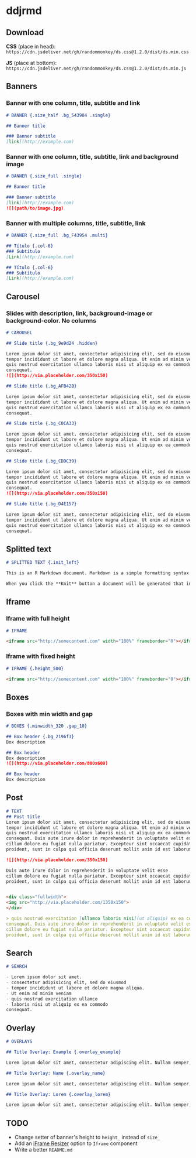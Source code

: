 # ddjrmd

## Download

**CSS** (place in head): `https://cdn.jsdeliver.net/gh/randommonkey/ds.css@1.2.0/dist/ds.min.css`

**JS** (place at bottom):
`https://cdn.jsdeliver.net/gh/randommonkey/ds.css@1.2.0/dist/ds.min.js`
## Banners

### Banner with one column, title, subtitle and link
```markdown
# BANNER {.size_half .bg_543984 .single}

## Banner title

### Banner subtitle
[link](http://example.com)
```
### Banner with one column, title, subtitle, link and background image
```markdown
# BANNER {.size_full .single}

## Banner title

### Banner subtitle
[link](http://example.com)
![](path/to/image.jpg)
```

### Banner with multiple columns, title, subtitle, link
```markdown
# BANNER {.size_full .bg_F43954 .multi}

## Título {.col-6}
### Subtítulo
[Link](http://example.com)

## Título {.col-6}
### Subtítulo
[Link](http://example.com)
```

## Carousel

### Slides with description, link, background-image or background-color. No columns
```markdown
# CAROUSEL

## Slide title {.bg_9e9d24 .hidden}

Lorem ipsum dolor sit amet, consectetur adipisicing elit, sed do eiusmod
tempor incididunt ut labore et dolore magna aliqua. Ut enim ad minim veniam,
quis nostrud exercitation ullamco laboris nisi ut aliquip ex ea commodo
consequat.
![](http://via.placeholder.com/350x150)

## Slide title {.bg_AFB42B}

Lorem ipsum dolor sit amet, consectetur adipisicing elit, sed do eiusmod
tempor incididunt ut labore et dolore magna aliqua. Ut enim ad minim veniam,
quis nostrud exercitation ullamco laboris nisi ut aliquip ex ea commodo
consequat.

## Slide title {.bg_C0CA33}

Lorem ipsum dolor sit amet, consectetur adipisicing elit, sed do eiusmod
tempor incididunt ut labore et dolore magna aliqua. Ut enim ad minim veniam,
quis nostrud exercitation ullamco laboris nisi ut aliquip ex ea commodo
consequat.

## Slide title {.bg_CDDC39}

Lorem ipsum dolor sit amet, consectetur adipisicing elit, sed do eiusmod
tempor incididunt ut labore et dolore magna aliqua. Ut enim ad minim veniam,
quis nostrud exercitation ullamco laboris nisi ut aliquip ex ea commodo
consequat.
![](http://via.placeholder.com/350x150)

## Slide title {.bg_D4E157}

Lorem ipsum dolor sit amet, consectetur adipisicing elit, sed do eiusmod
tempor incididunt ut labore et dolore magna aliqua. Ut enim ad minim veniam,
quis nostrud exercitation ullamco laboris nisi ut aliquip ex ea commodo
consequat.
```
## Splitted text
```markdown
# SPLITTED TEXT {.init_left}

This is an R Markdown document. Markdown is a simple formatting syntax for authoring HTML, PDF,and MS Word documents. For more details on using R Markdown see [here](http://rmarkdown.rstudio.com).

When you click the **Knit** button a document will be generated that includes both content as well as the output of any embedded R code chunks within the document. You can embed an R code chunk like this:
```

## Iframe
### Iframe with full height
```markdown
# IFRAME

<iframe src="http://somecontent.com" width="100%" frameborder="0"></iframe>
```
### Iframe with fixed height
```markdown
# IFRAME {.height_500}

<iframe src="http://somecontent.com" width="100%" frameborder="0"></iframe>
```

## Boxes
### Boxes with min width and gap
```markdown
# BOXES {.minwidth_320 .gap_10}

## Box header {.bg_2196f3}
Box description

## Box header
Box description
![](http://via.placeholder.com/800x600)

## Box header
Box description
```

## Post
```markdown
# TEXT
## Post title
Lorem ipsum dolor sit amet, consectetur adipisicing elit, sed do eiusmod
tempor incididunt ut labore et dolore magna aliqua. Ut enim ad minim veniam,
quis nostrud exercitation ullamco laboris nisi ut aliquip ex ea commodo
consequat. Duis aute irure dolor in reprehenderit in voluptate velit esse
cillum dolore eu fugiat nulla pariatur. Excepteur sint occaecat cupidatat non
proident, sunt in culpa qui officia deserunt mollit anim id est laborum.  

![](http://via.placeholder.com/350x150)

Duis aute irure dolor in reprehenderit in voluptate velit esse
cillum dolore eu fugiat nulla pariatur. Excepteur sint occaecat cupidatat non
proident, sunt in culpa qui officia deserunt mollit anim id est laborum.


<div class="fullwidth">
<img src="http://via.placeholder.com/1350x150">
</div>

> quis nostrud exercitation [ullamco laboris nisi](ut aliquip) ex ea commodo
consequat. Duis aute irure dolor in reprehenderit in voluptate velit esse
cillum dolore eu fugiat nulla pariatur. Excepteur sint occaecat cupidatat non
proident, sunt in culpa qui officia deserunt mollit anim id est laborum.
```

## Search
```markdown
# SEARCH

- Lorem ipsum dolor sit amet.
- consectetur adipisicing elit, sed do eiusmod
- tempor incididunt ut labore et dolore magna aliqua.
- Ut enim ad minim veniam
- quis nostrud exercitation ullamco 
- laboris nisi ut aliquip ex ea commodo
consequat.
```

## Overlay
```markdown
# OVERLAYS

## Title Overlay: Example {.overlay_example}

Lorem ipsum dolor sit amet, consectetur adipiscing elit. Nullam semper, mauris id imperdiet sodales, velit diam gravida leo, nec interdum nisi dolor in nulla. Proin tincidunt purus eu ipsum commodo tincidunt. Phasellus vehicula tempus orci. Proin egestas risus eu euismod eleifend. Aenean scelerisque vehicula lacus sit amet tempor. Etiam nisl nunc, viverra in erat a, facilisis congue ex. Nulla a nisi enim. Maecenas porttitor fringilla convallis.

## Title Overlay: Name {.overlay_name}

Lorem ipsum dolor sit amet, consectetur adipiscing elit. Nullam semper, mauris id imperdiet sodales, velit diam gravida leo, nec interdum nisi dolor in nulla. Proin tincidunt purus eu ipsum commodo tincidunt. Phasellus vehicula tempus orci. Proin egestas risus eu euismod eleifend. Aenean scelerisque vehicula lacus sit amet tempor. Etiam nisl nunc, viverra in erat a, facilisis congue ex. Nulla a nisi enim. Maecenas porttitor fringilla convallis.

## Title Overlay: Lorem {.overlay_lorem}

Lorem ipsum dolor sit amet, consectetur adipiscing elit. Nullam semper, mauris id imperdiet sodales, velit diam gravida leo, nec interdum nisi dolor in nulla. Proin tincidunt purus eu ipsum commodo tincidunt. Phasellus vehicula tempus orci. Proin egestas risus eu euismod eleifend. Aenean scelerisque vehicula lacus sit amet tempor. Etiam nisl nunc, viverra in erat a, facilisis congue ex. Nulla a nisi enim. Maecenas porttitor fringilla convallis.
```

## TODO
- Change setter of banner's height to `height_` instead of `size_`
- Add an [iFrame Resizer](https://github.com/davidjbradshaw/iframe-resizer) option to `Iframe` component
- Write a better `README.md`